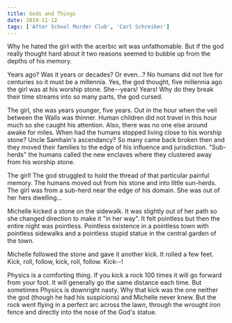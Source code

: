 ```yaml
---
title: Gods and Things
date: 2019-11-12
tags: ['After School Murder Club', 'Carl Schreiber']
---
```


Why he hated the girl with the acerbic wit was unfathomable. But if the god really thought hard about it two reasons seemed to bubble up from the depths of his memory.

Years ago? Was it years or decades? Or even...? No humans did not live for centuries so it must be a millennia. Yes, the god thought, five millennia ago the girl was at his worship stone. She--years! Years! Why do they break their time streams into so many parts, the god cursed.

The girl, she was years younger, five years. Out in the hour when the veil between the Walls was thinner. Human children did not travel in this hour much so she caught his attention. Also, there was no one else around awake for miles. When had the humans stopped living close to his worship stone? Uncle Samhain's ascendancy? So many came back broken then and they moved their families to the edge of his influence and jurisdiction. "Sub-herds" the humans called the new enclaves where they clustered away from his worship stone.

The girl! The god struggled to hold the thread of that particular painful memory. The humans moved out from his stone and into little sun-herds. The girl was from a sub-herd near the edge of his domain. She was out of her hers dwelling...

Michelle kicked a stone on the sidewalk. It was slightly out of her path so she changed direction to make it "in her way". It felt pointless but then the entire night was pointless. Pointless existence in a pointless town with pointless sidewalks and a pointless stupid statue in the central garden of the town.

Michelle followed the stone and gave it another kick. It rolled a few feet. Kick, roll, follow, kick, roll, follow. Kick--!

Physics is a comforting thing. If you kick a rock 100 times it will go forward from your foot. It will generally go the same distance each time. But sometimes Physics is downright nasty. Why that kick was the one neither the god (though he had his suspicions) and Michelle never knew. But the rock went flying in a perfect arc across the lawn, through the wrought iron fence and directly into the nose of the God's statue.

